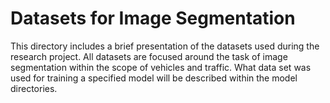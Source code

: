 # Datasets for Image Segmentation

This directory includes a brief presentation of the datasets used during the research project. All datasets are focused around the task of image segmentation within the scope of vehicles and traffic.
What data set was used for training a specified model will be described within the model directories.
